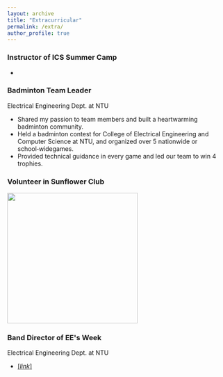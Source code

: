 ```yaml
---
layout: archive
title: "Extracurricular"
permalink: /extra/
author_profile: true
---
```


### Instructor of ICS Summer Camp  
-   

### Badminton Team Leader  
Electrical Engineering Dept. at NTU  
- Shared my passion to team members and built a heartwarming badminton community.  
- Held a badminton contest for College of Electrical Engineering and Computer Science at NTU, and organized over 5 nationwide or school‑widegames.  
- Provided technical guidance in every game and led our team to win 4 trophies.  


### Volunteer in Sunflower Club  
<img src='/images/sunflower.JPG' width='300' > <br/>

### Band Director of EE's Week <pokeeman>  
Electrical Engineering Dept. at NTU  
- [[*link*]](https://www.facebook.com/2016eeweek/)  